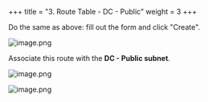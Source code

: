 +++
title = "3. Route Table - DC - Public"
weight = 3
+++


Do the same as above: fill out the form and click "Create".


![image.png](/images/004-iv-setup-vpc-dc-resources/16-595198-image.png)


Associate this route with the **DC - Public subnet**.


![image.png](/images/004-iv-setup-vpc-dc-resources/16-483859-image.png)


![image.png](/images/004-iv-setup-vpc-dc-resources/16-505120-image.png)


